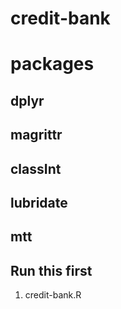# credit-bank

# packages
## dplyr
## magrittr
## classInt
## lubridate
## mtt

## Run this first
1. credit-bank.R

